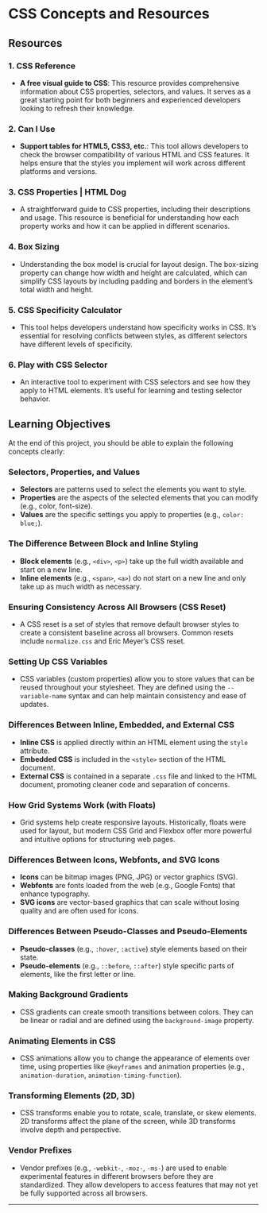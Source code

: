 # CSS Concepts and Resources

## Resources

### 1. CSS Reference
- **A free visual guide to CSS**: This resource provides comprehensive information about CSS properties, selectors, and values. It serves as a great starting point for both beginners and experienced developers looking to refresh their knowledge.

### 2. Can I Use
- **Support tables for HTML5, CSS3, etc.**: This tool allows developers to check the browser compatibility of various HTML and CSS features. It helps ensure that the styles you implement will work across different platforms and versions.

### 3. CSS Properties | HTML Dog
- A straightforward guide to CSS properties, including their descriptions and usage. This resource is beneficial for understanding how each property works and how it can be applied in different scenarios.

### 4. Box Sizing
- Understanding the box model is crucial for layout design. The box-sizing property can change how width and height are calculated, which can simplify CSS layouts by including padding and borders in the element’s total width and height.

### 5. CSS Specificity Calculator
- This tool helps developers understand how specificity works in CSS. It’s essential for resolving conflicts between styles, as different selectors have different levels of specificity.

### 6. Play with CSS Selector
- An interactive tool to experiment with CSS selectors and see how they apply to HTML elements. It’s useful for learning and testing selector behavior.

## Learning Objectives

At the end of this project, you should be able to explain the following concepts clearly:

### Selectors, Properties, and Values
- **Selectors** are patterns used to select the elements you want to style.
- **Properties** are the aspects of the selected elements that you can modify (e.g., color, font-size).
- **Values** are the specific settings you apply to properties (e.g., `color: blue;`).

### The Difference Between Block and Inline Styling
- **Block elements** (e.g., `<div>`, `<p>`) take up the full width available and start on a new line.
- **Inline elements** (e.g., `<span>`, `<a>`) do not start on a new line and only take up as much width as necessary.

### Ensuring Consistency Across All Browsers (CSS Reset)
- A CSS reset is a set of styles that remove default browser styles to create a consistent baseline across all browsers. Common resets include `normalize.css` and Eric Meyer’s CSS reset.

### Setting Up CSS Variables
- CSS variables (custom properties) allow you to store values that can be reused throughout your stylesheet. They are defined using the `--variable-name` syntax and can help maintain consistency and ease of updates.

### Differences Between Inline, Embedded, and External CSS
- **Inline CSS** is applied directly within an HTML element using the `style` attribute.
- **Embedded CSS** is included in the `<style>` section of the HTML document.
- **External CSS** is contained in a separate `.css` file and linked to the HTML document, promoting cleaner code and separation of concerns.

### How Grid Systems Work (with Floats)
- Grid systems help create responsive layouts. Historically, floats were used for layout, but modern CSS Grid and Flexbox offer more powerful and intuitive options for structuring web pages.

### Differences Between Icons, Webfonts, and SVG Icons
- **Icons** can be bitmap images (PNG, JPG) or vector graphics (SVG).
- **Webfonts** are fonts loaded from the web (e.g., Google Fonts) that enhance typography.
- **SVG icons** are vector-based graphics that can scale without losing quality and are often used for icons.

### Differences Between Pseudo-Classes and Pseudo-Elements
- **Pseudo-classes** (e.g., `:hover`, `:active`) style elements based on their state.
- **Pseudo-elements** (e.g., `::before`, `::after`) style specific parts of elements, like the first letter or line.

### Making Background Gradients
- CSS gradients can create smooth transitions between colors. They can be linear or radial and are defined using the `background-image` property.

### Animating Elements in CSS
- CSS animations allow you to change the appearance of elements over time, using properties like `@keyframes` and animation properties (e.g., `animation-duration`, `animation-timing-function`).

### Transforming Elements (2D, 3D)
- CSS transforms enable you to rotate, scale, translate, or skew elements. 2D transforms affect the plane of the screen, while 3D transforms involve depth and perspective.

### Vendor Prefixes
- Vendor prefixes (e.g., `-webkit-`, `-moz-`, `-ms-`) are used to enable experimental features in different browsers before they are standardized. They allow developers to access features that may not yet be fully supported across all browsers.

---
